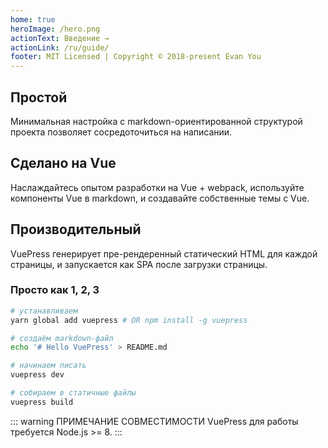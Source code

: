 ```yaml
---
home: true
heroImage: /hero.png
actionText: Введение →
actionLink: /ru/guide/
footer: MIT Licensed | Copyright © 2018-present Evan You
---
```


<div style="text-align: center">
  <Bit/>
</div>

<div class="features">
  <div class="feature">
    <h2>Простой</h2>
    <p>Минимальная настройка с markdown-ориентированной структурой проекта позволяет сосредоточиться на написании.</p>
  </div>
  <div class="feature">
    <h2>Сделано на Vue</h2>
    <p>Наслаждайтесь опытом разработки на Vue + webpack, используйте компоненты Vue в markdown, и создавайте собственные темы с Vue.</p>
  </div>
  <div class="feature">
    <h2>Производительный</h2>
    <p>VuePress генерирует пре-рендеренный статический HTML для каждой страницы, и запускается как SPA после загрузки страницы.</p>
  </div>
</div>

### Просто как 1, 2, 3

``` bash
# устанавливаем
yarn global add vuepress # OR npm install -g vuepress

# создаём markdown-файл
echo '# Hello VuePress' > README.md

# начинаем писать
vuepress dev

# собираем в статичные файлы
vuepress build
```

::: warning ПРИМЕЧАНИЕ СОВМЕСТИМОСТИ
VuePress для работы требуется Node.js >= 8.
:::
